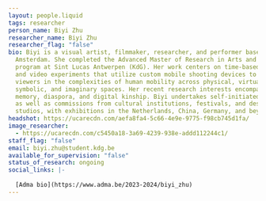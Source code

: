 ```yaml
---
layout: people.liquid
tags: researcher
person_name: Biyi Zhu
researcher_name: Biyi Zhu
researcher_flag: "false"
bio: Biyi is a visual artist, filmmaker, researcher, and performer based in
  Amsterdam. She completed the Advanced Master of Research in Arts and Design
  program at Sint Lucas Antwerpen (KdG). Her work centers on time-based media
  and video experiments that utilize custom mobile shooting devices to immerse
  viewers in the complexities of human mobility across physical, virtual,
  symbolic, and imaginary spaces. Her recent research interests encompass
  memory, diaspora, and digital kinship. Biyi undertakes self-initiated projects
  as well as commissions from cultural institutions, festivals, and design
  studios, with exhibitions in the Netherlands, China, Germany, and beyond.
headshot: https://ucarecdn.com/aefa8fa4-5c66-4e9e-9775-f98cb745d1fa/
image_researcher:
  - https://ucarecdn.com/c5450a18-3a69-4239-938e-addd112244c1/
staff_flag: "false"
email: biyi.zhu@student.kdg.be
available_for_supervision: "false"
status_of_research: ongoing
social_links: |-
  
  [Adma bio](https://www.adma.be/2023-2024/biyi_zhu)
---
```

